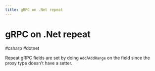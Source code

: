 ```yaml
---
title: gRPC on .Net repeat
---
```


# gRPC on .Net repeat

#csharp #dotnet 

Repeat gRPC fields are set by doing `Add`/`AddRange` on the field since the proxy type doesn't have a setter.
